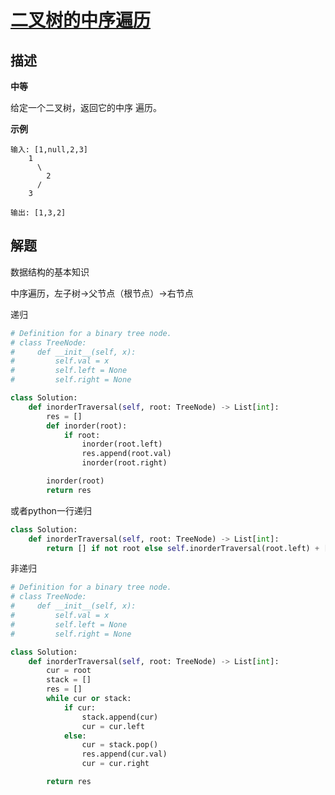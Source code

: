 # [二叉树的中序遍历](https://leetcode-cn.com/problems/binary-tree-inorder-traversal/)


## 描述  
**中等**  

给定一个二叉树，返回它的中序 遍历。

**示例**

    输入: [1,null,2,3]
        1
          \
            2
          /
        3
    
    输出: [1,3,2]

## 解题  
数据结构的基本知识  

中序遍历，左子树->父节点（根节点）->右节点  

递归
```python
# Definition for a binary tree node.
# class TreeNode:
#     def __init__(self, x):
#         self.val = x
#         self.left = None
#         self.right = None

class Solution:
    def inorderTraversal(self, root: TreeNode) -> List[int]:
        res = []
        def inorder(root):
            if root:
                inorder(root.left)
                res.append(root.val)
                inorder(root.right)

        inorder(root)
        return res

```
或者python一行递归  

```python
class Solution:
    def inorderTraversal(self, root: TreeNode) -> List[int]:
        return [] if not root else self.inorderTraversal(root.left) + [root.val] + self.inorderTraversal(root.right)

```

非递归  

```python
# Definition for a binary tree node.
# class TreeNode:
#     def __init__(self, x):
#         self.val = x
#         self.left = None
#         self.right = None

class Solution:
    def inorderTraversal(self, root: TreeNode) -> List[int]:
        cur = root
        stack = []
        res = []
        while cur or stack:
            if cur:
                stack.append(cur)
                cur = cur.left
            else:
                cur = stack.pop()
                res.append(cur.val)
                cur = cur.right

        return res
```





